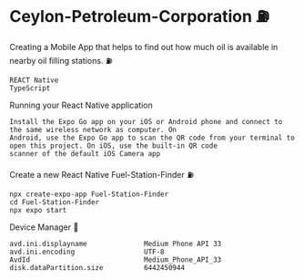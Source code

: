 # Ceylon-Petroleum-Corporation ⛽


Creating a Mobile App that helps to find out how much oil is available in nearby oil filling stations. 
                                               ⛽
    
    REACT Native
    TypeScript

Running your React Native application

    Install the Expo Go app on your iOS or Android phone and connect to the same wireless network as computer. On   
    Android, use the Expo Go app to scan the QR code from your terminal to open this project. On iOS, use the built-in QR code 
    scanner of the default iOS Camera app

Create a new React Native
Fuel-Station-Finder ⛽

    npx create-expo-app Fuel-Station-Finder
    cd Fuel-Station-Finder
    npx expo start
    
    

Device Manager 📱

    avd.ini.displayname              Medium Phone API 33
    avd.ini.encoding                 UTF-8
    AvdId                            Medium_Phone_API_33
    disk.dataPartition.size          6442450944

